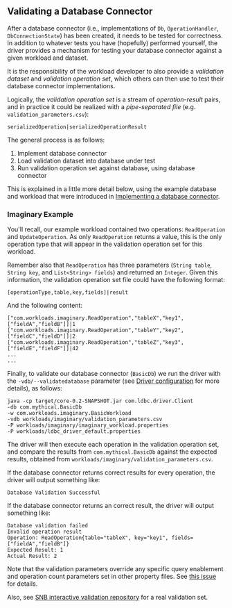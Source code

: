 ## Validating a Database Connector

After a database connector (i.e., implementations of `Db`, `OperationHandler`, `DbConnectionState`) has been created, it needs to be tested for correctness. In addition to whatever tests you have (hopefully) performed yourself, the driver provides a mechanism for testing your database connector against a given workload and dataset.

It is the responsibility of the workload developer to also provide a _validation dataset_ and _validation operation set_, which others can then use to test their database connector implementations.

Logically, the _validation operation set_ is a stream of _operation-result_ pairs, and in practice it could be realized with a _pipe-separated file_ (e.g. `validation_parameters.csv`):

```
serializedOperation|serializedOperationResult
```

The general process is as follows:
1. Implement database connector
2. Load validation dataset into database under test
3. Run validation operation set against database, using database connector

This is explained in a little more detail below, using the example database and workload that were introduced in [Implementing a database connector](Implementing-a-Database-Connector.md).

### Imaginary Example

You'll recall, our example workload contained two operations: `ReadOperation` and `UpdateOperation`.
As only `ReadOperation` returns a value, this is the only operation type that will appear in the validation operation set for this workload.

Remember also that `ReadOperation` has three parameters (`String table`, `String key`, and `List<String> fields`) and returned an `Integer`. 
Given this information, the validation operation set file could have the following format:

```
[operationType,table,key,fields]|result
```

And the following content:

```
["com.workloads.imaginary.ReadOperation","tableX","key1",["fieldA","fieldB"]]|1
["com.workloads.imaginary.ReadOperation","tableY","key2",["fieldC","fieldD"]]|2
["com.workloads.imaginary.ReadOperation","tableZ","key3",["fieldE","fieldF"]]|42
...
...
```

Finally, to validate our database connector (`BasicDb`) we run the driver with the `-vdb/--validatedatabase` parameter (see [Driver configuration](Driver-Configuration.md) for more details), as follows:

``` console
java -cp target/core-0.2-SNAPSHOT.jar com.ldbc.driver.Client 
-db com.mythical.BasicDb
-w com.workloads.imaginary.BasicWorkload
-vdb workloads/imaginary/validation_parameters.csv
-P workloads/imaginary/imaginary_workload.properties 
-P workloads/ldbc_driver_default.properties
```

The driver will then execute each operation in the validation operation set, and compare the results from `com.mythical.BasicDb` against the expected results, obtained from `workloads/imaginary/validation_parameters.csv`.

If the database connector returns correct results for every operation, the driver will output something like:

``` console
Database Validation Successful
```

If the database connector returns an correct result, the driver will output something like:

``` console
Database validation failed
Invalid operation result
Operation: ReadOperation{table="tableX", key="key1", fields=["fieldA","fieldB"]}
Expected Result: 1
Actual Result: 2
```

Note that the validation parameters override any specific query enablement and operation count parameters set in other property files. See [this issue](https://github.com/ldbc/ldbc_driver/issues/50) for details. 

Also, see [SNB interactive validation repository](https://github.com/ldbc/ldbc_snb_interactive_validation) for a real validation set.
